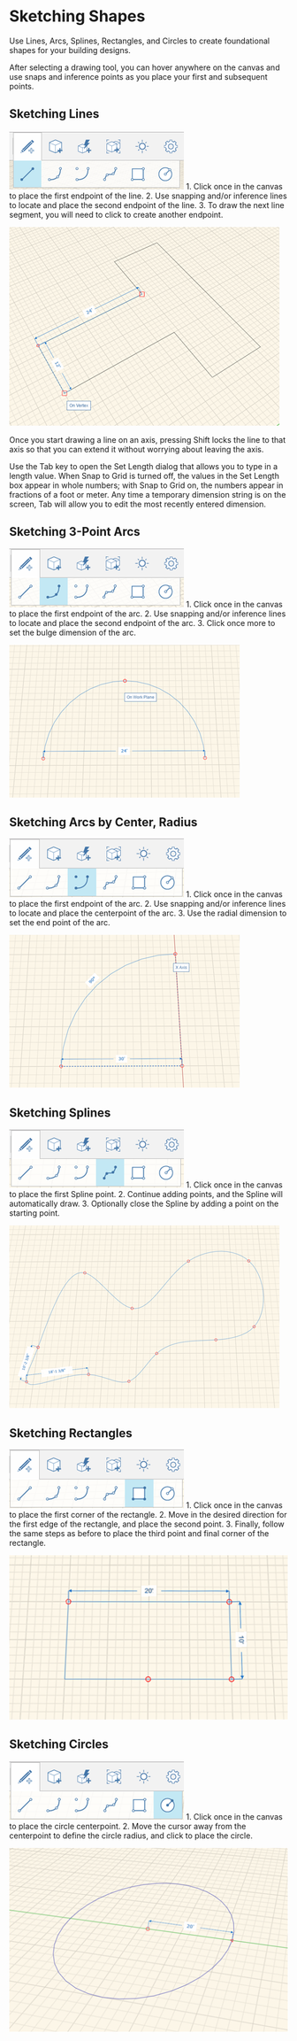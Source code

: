 # Sketching Shapes

Use Lines, Arcs, Splines, Rectangles, and Circles to create foundational shapes for your building designs.

After selecting a drawing tool, you can hover anywhere on the canvas and use snaps and inference points as you place your first and subsequent points.

## Sketching Lines

![](../.gitbook/assets/guid-27983f96-48b2-4fd2-8667-edc3435aaa66-low.png) 1. Click once in the canvas to place the first endpoint of the line. 2. Use snapping and/or inference lines to locate and place the second endpoint of the line. 3. To draw the next line segment, you will need to click to create another endpoint.

![](../.gitbook/assets/guid-ab3a710e-3bf8-4163-af46-2b02ed9a3277-low.png)

Once you start drawing a line on an axis, pressing Shift locks the line to that axis so that you can extend it without worrying about leaving the axis.

Use the Tab key to open the Set Length dialog that allows you to type in a length value. When Snap to Grid is turned off, the values in the Set Length box appear in whole numbers; with Snap to Grid on, the numbers appear in fractions of a foot or meter. Any time a temporary dimension string is on the screen, Tab will allow you to edit the most recently entered dimension.

## Sketching 3-Point Arcs

![](../.gitbook/assets/guid-9db80e7b-e0be-4ec1-b035-f01592bce7f0-low.png) 1. Click once in the canvas to place the first endpoint of the arc. 2. Use snapping and/or inference lines to locate and place the second endpoint of the arc. 3. Click once more to set the bulge dimension of the arc.

![](../.gitbook/assets/guid-1f062c15-3811-4d9a-a15c-e464ef756989-low.png)

## Sketching Arcs by Center, Radius

![](../.gitbook/assets/arc-center-radius-toolbar.png) 1. Click once in the canvas to place the first endpoint of the arc. 2. Use snapping and/or inference lines to locate and place the centerpoint of the arc. 3. Use the radial dimension to set the end point of the arc.

![](../.gitbook/assets/arc-center-radius.png)

## Sketching Splines

![](../.gitbook/assets/guid-70bc13c6-fed4-4bc2-bbfb-b4d0ae66a7fc-low.png) 1. Click once in the canvas to place the first Spline point. 2. Continue adding points, and the Spline will automatically draw. 3. Optionally close the Spline by adding a point on the starting point.

![](../.gitbook/assets/guid-7f769709-6434-40bf-bb18-2c7c73e343c6-low.png)

## Sketching Rectangles

![](../.gitbook/assets/guid-8c3d33d8-5d89-4d52-9425-323604428765-low.png) 1. Click once in the canvas to place the first corner of the rectangle. 2. Move in the desired direction for the first edge of the rectangle, and place the second point. 3. Finally, follow the same steps as before to place the third point and final corner of the rectangle.

![](../.gitbook/assets/guid-8d08b9be-b846-4fba-9cec-9a8e653548c0-low.png)

## Sketching Circles

![](../.gitbook/assets/guid-1193f05f-06cc-4415-a8e8-809d5824d25d-low.png) 1. Click once in the canvas to place the circle centerpoint. 2. Move the cursor away from the centerpoint to define the circle radius, and click to place the circle.

![](../.gitbook/assets/guid-e665f344-1e0f-41b0-8195-ec68951cac69-low.png)

